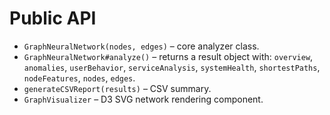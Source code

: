 # Public API

- `GraphNeuralNetwork(nodes, edges)` – core analyzer class.
- `GraphNeuralNetwork#analyze()` – returns a result object with: `overview`, `anomalies`, `userBehavior`, `serviceAnalysis`, `systemHealth`, `shortestPaths`, `nodeFeatures`, `nodes`, `edges`.
- `generateCSVReport(results)` – CSV summary.
- `GraphVisualizer` – D3 SVG network rendering component.
